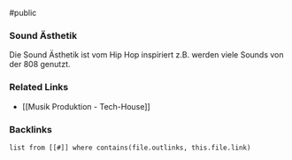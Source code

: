 #public
### Sound Ästhetik
Die Sound Ästhetik ist vom Hip Hop inspiriert z.B. werden viele Sounds von der 808 genutzt.

### Related Links
- [[Musik Produktion - Tech-House]]


### Backlinks
```dataview 
list from [[#]] where contains(file.outlinks, this.file.link)
```

